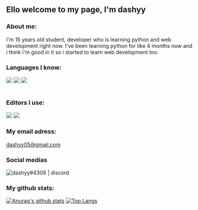 ## Ello welcome to my page, I'm dashyy

### About me:
I'm 15 years old student, developer who is learning python and web development right now. I've been learning python for like 4 months now and i think i'm good in it so i started to learn web development too.

### Languages I know:
<img src="https://img.icons8.com/dusk/64/000000/python.png"/>
<img src="https://img.icons8.com/dusk/64/000000/html-5.png"/>
<img src="https://img.icons8.com/dusk/64/000000/css3.png"/>
<br>
<br>

### Editors I use:
<img src="https://img.icons8.com/dusk/64/000000/visual-studio-code-2019.png"/>
<img src="https://img.icons8.com/color/48/000000/pycharm.png"/>


### My email adress:
[dashyy05@gmail.com](mailto:dashyy05@gmail.com)

### Social medias
[<img align="left" alt="dashyy#4306 | discord" src="https://img.icons8.com/ios-filled/48/000000/discord-logo.png"/>](https://discord.com/users/315869858296365058)
<br>


### My github stats:
[![Anurag's github stats](https://github-readme-stats.vercel.app/api?username=dashyy05&show_icons=true&theme=white&count_private=true)](https://github.com/anuraghazra/github-readme-stats)
[![Top Langs](https://github-readme-stats.vercel.app/api/top-langs/?username=dashyy05&hide=powershell&theme=white&layout=compact)]()
